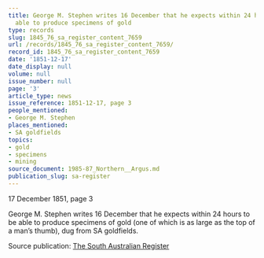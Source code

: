 ```yaml
---
title: George M. Stephen writes 16 December that he expects within 24 hours to be
  able to produce specimens of gold
type: records
slug: 1845_76_sa_register_content_7659
url: /records/1845_76_sa_register_content_7659/
record_id: 1845_76_sa_register_content_7659
date: '1851-12-17'
date_display: null
volume: null
issue_number: null
page: '3'
article_type: news
issue_reference: 1851-12-17, page 3
people_mentioned:
- George M. Stephen
places_mentioned:
- SA goldfields
topics:
- gold
- specimens
- mining
source_document: 1985-87_Northern__Argus.md
publication_slug: sa-register
---
```


17 December 1851, page 3

George M. Stephen writes 16 December that he expects within 24 hours to be able to produce specimens of gold (one of which is as large as the top of a man’s thumb), dug from SA goldfields.

Source publication: [The South Australian Register](/publications/sa-register/)
